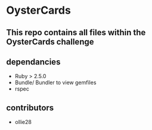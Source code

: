 # OysterCards

## This repo contains all files within the OysterCards challenge

## dependancies
  * Ruby > 2.5.0
  * Bundle/ Bundler to view gemfiles
  * rspec

## contributors
  * ollie28

